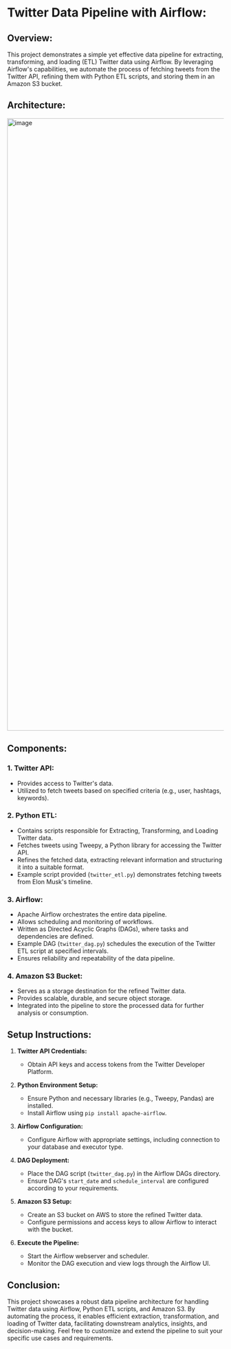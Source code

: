
# **Twitter Data Pipeline with Airflow:**

## Overview:

This project demonstrates a simple yet effective data pipeline for extracting, transforming, and loading (ETL) Twitter data using Airflow. By leveraging Airflow's capabilities, we automate the process of fetching tweets from the Twitter API, refining them with Python ETL scripts, and storing them in an Amazon S3 bucket.

## Architecture:

<img width="1425" alt="image" src="https://github.com/prashanti-ps/Twitter_Airflow_Data_Pipeline/assets/78148121/56f908b5-bf31-4091-9098-6719f773905d">

## Components:

### 1. Twitter API:
   - Provides access to Twitter's data.
   - Utilized to fetch tweets based on specified criteria (e.g., user, hashtags, keywords).

### 2. Python ETL:
   - Contains scripts responsible for Extracting, Transforming, and Loading Twitter data.
   - Fetches tweets using Tweepy, a Python library for accessing the Twitter API.
   - Refines the fetched data, extracting relevant information and structuring it into a suitable format.
   - Example script provided (`twitter_etl.py`) demonstrates fetching tweets from Elon Musk's timeline.

### 3. Airflow:
   - Apache Airflow orchestrates the entire data pipeline.
   - Allows scheduling and monitoring of workflows.
   - Written as Directed Acyclic Graphs (DAGs), where tasks and dependencies are defined.
   - Example DAG (`twitter_dag.py`) schedules the execution of the Twitter ETL script at specified intervals.
   - Ensures reliability and repeatability of the data pipeline.

### 4. Amazon S3 Bucket:
   - Serves as a storage destination for the refined Twitter data.
   - Provides scalable, durable, and secure object storage.
   - Integrated into the pipeline to store the processed data for further analysis or consumption.



## Setup Instructions:

1. **Twitter API Credentials:**
   - Obtain API keys and access tokens from the Twitter Developer Platform.

2. **Python Environment Setup:**
   - Ensure Python and necessary libraries (e.g., Tweepy, Pandas) are installed.
   - Install Airflow using `pip install apache-airflow`.

3. **Airflow Configuration:**
   - Configure Airflow with appropriate settings, including connection to your database and executor type.

4. **DAG Deployment:**
   - Place the DAG script (`twitter_dag.py`) in the Airflow DAGs directory.
   - Ensure DAG's `start_date` and `schedule_interval` are configured according to your requirements.

5. **Amazon S3 Setup:**
   - Create an S3 bucket on AWS to store the refined Twitter data.
   - Configure permissions and access keys to allow Airflow to interact with the bucket.

6. **Execute the Pipeline:**
   - Start the Airflow webserver and scheduler.
   - Monitor the DAG execution and view logs through the Airflow UI.

## Conclusion:

This project showcases a robust data pipeline architecture for handling Twitter data using Airflow, Python ETL scripts, and Amazon S3. By automating the process, it enables efficient extraction, transformation, and loading of Twitter data, facilitating downstream analytics, insights, and decision-making. Feel free to customize and extend the pipeline to suit your specific use cases and requirements.


